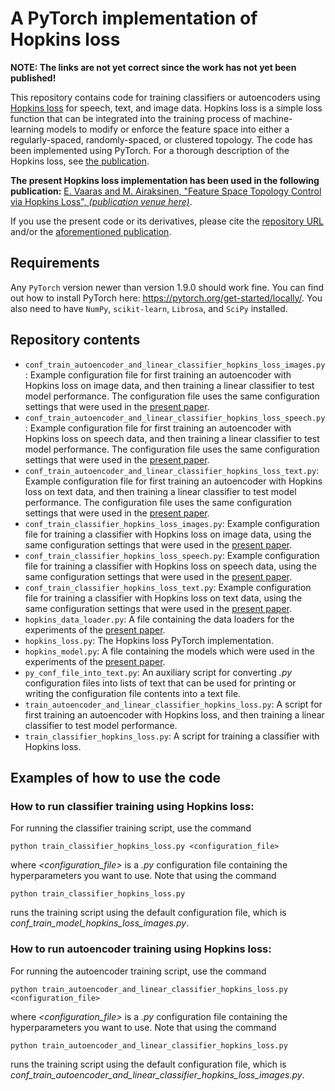 # A PyTorch implementation of Hopkins loss

**NOTE: The links are not yet correct since the work has not yet been published!**

This repository contains code for training classifiers or autoencoders using [Hopkins loss](www.herewillbethepaperlink.com) for speech, text, and image data. Hopkins loss is a simple loss function that can be integrated into the training process of machine-learning models to modify or enforce the feature space into either a regularly-spaced, randomly-spaced, or clustered topology. The code has been implemented using PyTorch. For a thorough description of the Hopkins loss, see [the publication](www.herewillbethepaperlink.com).

**The present Hopkins loss implementation has been used in the following publication:**
[E. Vaaras and M. Airaksinen, "Feature Space Topology Control via Hopkins Loss", _(publication venue here)_](www.herewillbethepaperlink.com).

If you use the present code or its derivatives, please cite the [repository URL](https://github.com/SPEECHCOG/hopkins_loss) and/or the [aforementioned publication](www.herewillbethepaperlink.com).

## Requirements
Any `PyTorch` version newer than version 1.9.0 should work fine. You can find out how to install PyTorch here: https://pytorch.org/get-started/locally/. You also need to have `NumPy`, `scikit-learn`, `Librosa`, and `SciPy` installed.

## Repository contents
- `conf_train_autoencoder_and_linear_classifier_hopkins_loss_images.py`: Example configuration file for first training an autoencoder with Hopkins loss on image data, and then training a linear classifier to test model performance. The configuration file uses the same configuration settings that were used in the [present paper](www.herewillbethepaperlink.com).
- `conf_train_autoencoder_and_linear_classifier_hopkins_loss_speech.py`: Example configuration file for first training an autoencoder with Hopkins loss on speech data, and then training a linear classifier to test model performance. The configuration file uses the same configuration settings that were used in the [present paper](www.herewillbethepaperlink.com).
- `conf_train_autoencoder_and_linear_classifier_hopkins_loss_text.py`: Example configuration file for first training an autoencoder with Hopkins loss on text data, and then training a linear classifier to test model performance. The configuration file uses the same configuration settings that were used in the [present paper](www.herewillbethepaperlink.com).
- `conf_train_classifier_hopkins_loss_images.py`: Example configuration file for training a classifier with Hopkins loss on image data, using the same configuration settings that were used in the [present paper](www.herewillbethepaperlink.com).
- `conf_train_classifier_hopkins_loss_speech.py`: Example configuration file for training a classifier with Hopkins loss on speech data, using the same configuration settings that were used in the [present paper](www.herewillbethepaperlink.com).
- `conf_train_classifier_hopkins_loss_text.py`: Example configuration file for training a classifier with Hopkins loss on text data, using the same configuration settings that were used in the [present paper](www.herewillbethepaperlink.com).
- `hopkins_data_loader.py`: A file containing the data loaders for the experiments of the [present paper](www.herewillbethepaperlink.com).
- `hopkins_loss.py`: The Hopkins loss PyTorch implementation.
- `hopkins_model.py`: A file containing the models which were used in the experiments of the [present paper](www.herewillbethepaperlink.com).
- `py_conf_file_into_text.py`: An auxiliary script for converting _.py_ configuration files into lists of text that can be used for printing or writing the configuration file contents into a text file.
- `train_autoencoder_and_linear_classifier_hopkins_loss.py`: A script for first training an autoencoder with Hopkins loss, and then training a linear classifier to test model performance.
- `train_classifier_hopkins_loss.py`: A script for training a classifier with Hopkins loss.


## Examples of how to use the code


### How to run classifier training using Hopkins loss:
For running the classifier training script, use the command
```
python train_classifier_hopkins_loss.py <configuration_file>
```
where _<configuration_file>_ is a _.py_ configuration file containing the hyperparameters you want to use. Note that using the command
```
python train_classifier_hopkins_loss.py
```
runs the training script using the default configuration file, which is _conf_train_model_hopkins_loss_images.py_.

### How to run autoencoder training using Hopkins loss:
For running the autoencoder training script, use the command
```
python train_autoencoder_and_linear_classifier_hopkins_loss.py <configuration_file>
```
where _<configuration_file>_ is a _.py_ configuration file containing the hyperparameters you want to use. Note that using the command
```
python train_autoencoder_and_linear_classifier_hopkins_loss.py
```
runs the training script using the default configuration file, which is _conf_train_autoencoder_and_linear_classifier_hopkins_loss_images.py_.
